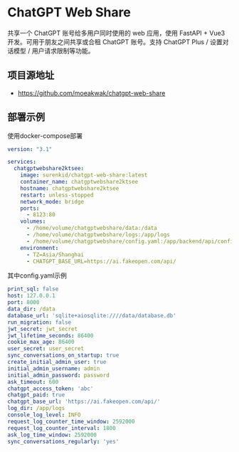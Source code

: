 # ChatGPT Web Share
共享一个 ChatGPT 账号给多用户同时使用的 web 应用，使用 FastAPI + Vue3 开发。可用于朋友之间共享或合租 ChatGPT 账号。支持 ChatGPT Plus / 设置对话模型 / 用户请求限制等功能。

## 项目源地址

- https://github.com/moeakwak/chatgpt-web-share

## 部署示例
使用docker-compose部署
```yaml
version: "3.1"

services:
  chatgptwebshare2ktsee:
    image: surenkid/chatgpt-web-share:latest
    container_name: chatgptwebshare2ktsee
    hostname: chatgptwebshare2ktsee
    restart: unless-stopped
    network_mode: bridge
    ports:
      - 8123:80
    volumes:
      - /home/volume/chatgptwebshare/data:/data
      - /home/volume/chatgptwebshare/logs:/app/logs
      - /home/volume/chatgptwebshare/config.yaml:/app/backend/api/config/config.yaml
    environment:
      - TZ=Asia/Shanghai
      - CHATGPT_BASE_URL=https://ai.fakeopen.com/api/
```
其中config.yaml示例
```yaml
print_sql: false
host: 127.0.0.1
port: 8000
data_dir: /data
database_url: 'sqlite+aiosqlite:////data/database.db'
run_migration: false
jwt_secret: jwt_secret
jwt_lifetime_seconds: 86400
cookie_max_age: 86400
user_secret: user_secret
sync_conversations_on_startup: true
create_initial_admin_user: true
initial_admin_username: admin
initial_admin_password: password
ask_timeout: 600
chatgpt_access_token: 'abc'
chatgpt_paid: true
chatgpt_base_url: 'https://ai.fakeopen.com/api/'
log_dir: /app/logs
console_log_level: INFO
request_log_counter_time_window: 2592000
request_log_counter_interval: 1800
ask_log_time_window: 2592000
sync_conversations_regularly: 'yes'
```
